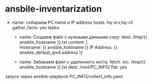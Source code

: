 # ansbile-inventarization

- name: собираем PC name и IP address
  hosts: hq-srv,hq-cli
  gather_facts: yes
  tasks:
    - name: Создаем файл с нужными данными
      copy:
        dest: /tmp/{{ ansible_hostname }}.txt
        content: |  
          Hostname: {{ ansible_hostname }}
          IP Address: {{ ansible_default_ipv4.address }}

    - name: Забираем файл с удаленного хоста.
      fetch:
        src: /tmp/{{ ansible_hostname }}.txt
        dest: /root/PC_INFO/
        flat: yes

 запуск через ansible-playbook PC_INFO/collect_info.yaml
